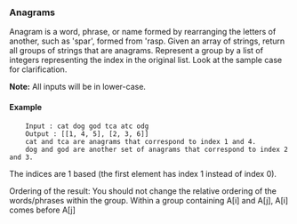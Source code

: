 ### Anagrams

Anagram is a word, phrase, or name formed by rearranging the letters of another, such as 'spar', formed from 'rasp. Given an array of strings, return all groups of strings that are anagrams. Represent a group by a list of integers representing the index in the original list.
Look at the sample case for clarification.

**Note:** All inputs will be in lower-case.

#### Example

        Input : cat dog god tca atc odg
        Output : [[1, 4, 5], [2, 3, 6]]
        cat and tca are anagrams that correspond to index 1 and 4.
        dog and god are another set of anagrams that correspond to index 2 and 3.

The indices are 1 based (the first element has index 1 instead of index 0).

Ordering of the result: You should not change the relative ordering of the words/phrases within the group. Within a group containing A[i] and A[j], A[i] comes before A[j]
